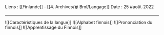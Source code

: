 Liens : [[Finlande]] - [[4. Archives/🗑️ Brol/Langage]]
Date : 25 #août-2022
***
![[Caractéristiques de la langue]]
![[Alphabet finnois]]
![[Prononciation du finnois]]
![[Apprentissage du Finnois]]
